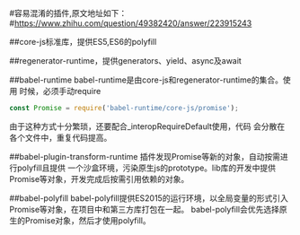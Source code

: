 #容易混淆的插件,原文地址如下：
#https://www.zhihu.com/question/49382420/answer/223915243

##core-js标准库，提供ES5,ES6的polyfill

##regenerator-runtime，提供generators、yield、async及await

##babel-runtime
babel-runtime是由core-js和regenerator-runtime的集合。使用
时候，必须手动require

```javascript
const Promise = require('babel-runtime/core-js/promise');
```

由于这种方式十分繁琐，还要配合_interopRequireDefault使用，代码
会分散在各个文件中，重复代码提高。

##babel-plugin-transform-runtime
插件发现Promise等新的对象，自动按需进行polyfill且提供
一个沙盒环境，污染原生js的prototype。lib库的开发中提供
Promise等对象，开发完成后按需引用依赖的对象。

##babel-polyfill
babel-polyfill提供ES2015的运行环境，以全局变量的形式引入
Promise等对象，在项目中和第三方库打包在一起。
babel-polyfill会优先选择原生的Promise对象，然后才使用polyfill。


